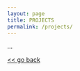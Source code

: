 ```yaml
---
layout: page
title: PROJECTS
permalink: /projects/
---
```


...

[<< go back](https://th3ph1l0s0ph3r.github.io/)
